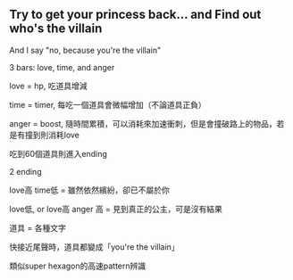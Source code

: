 ## Try to get your princess back... and Find out who's the villain

And I say "no, because you're the villain"


3 bars: love, time, and anger

love = hp, 吃道具增減

time = timer, 每吃一個道具會微幅增加（不論道具正負）

anger = boost, 隨時間累積，可以消耗來加速衝刺，但是會撞破路上的物品，若是有撞到則消耗love


吃到60個道具則進入ending




2 ending

love高 time低 = 雖然依然繽紛，卻已不屬於你

love低, or love高 anger 高 = 見到真正的公主，可是沒有結果


道具 = 各種文字

快接近尾聲時，道具都變成「you're the villain」

類似super hexagon的高速pattern辨識
